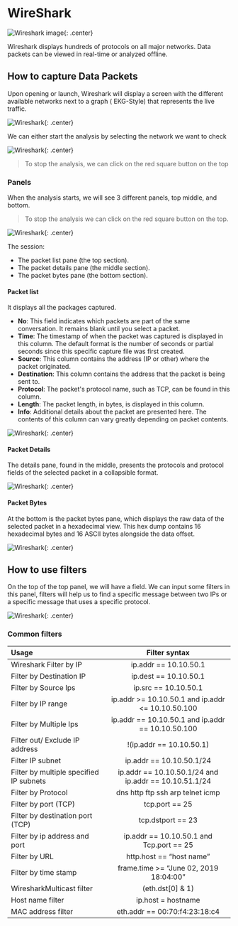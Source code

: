 # WireShark
![Wireshark image](images/wireshark_logo.png){: .center}

Wireshark displays hundreds of protocols on all major networks. Data packets can be viewed in real-time or analyzed offline.

## How to capture Data Packets

Upon opening or launch, Wireshark will display a screen with the different available networks next to a graph ( EKG-Style) that represents the live traffic.

![Wireshark](images/wireshark_001.png){: .center}

We can either start the analysis by selecting the network we want to check 

![Wireshark](images/wireshark_002.png){: .center}

> To stop the analysis, we can click on the red square button on the top

### Panels 

When the analysis starts, we will see 3 different panels, top middle, and bottom.

> To stop the analysis we can click on the red square button on the top.

![Wireshark](images/wireshark_003.png){: .center}  

The session: 

* The packet list pane (the top section).  
* The packet details pane (the middle section).  
* The packet bytes pane (the bottom section).  

#### Packet list

It displays all the packages captured.

* **No**: This field indicates which packets are part of the same conversation. It remains blank until you select a packet.  
* **Time**: The timestamp of when the packet was captured is displayed in this column. The default format is the number of seconds or partial seconds since this specific capture file was first created.
* **Source**: This column contains the address (IP or other) where the packet originated.
* **Destination**: This column contains the address that the packet is being sent to.
* **Protocol**: The packet's protocol name, such as TCP, can be found in this column.
* **Length**: The packet length, in bytes, is displayed in this column.
* **Info**: Additional details about the packet are presented here. The contents of this column can vary greatly depending on packet contents.

![Wireshark](images/wireshark_004.png){: .center} 

#### Packet Details

The details pane, found in the middle, presents the protocols and protocol fields of the selected packet in a collapsible format.

![Wireshark](images/wireshark_005.png){: .center} 

#### Packet Bytes

At the bottom is the packet bytes pane, which displays the raw data of the selected packet in a hexadecimal view. This hex dump contains 16 hexadecimal bytes and 16 ASCII bytes alongside the data offset.

![Wireshark](images/wireshark_006.png){: .center} 

## How to use filters

On the top of the top panel, we will have a field. We can input some filters in this panel, filters will help us to find a specific message between two IPs or a specific message that uses a specific protocol.

![Wireshark](images/wireshark_007.png){: .center} 

### Common filters

| Usage                        | Filter syntax           |
|:-----------------------------|:-----------------------:|
|Wireshark Filter by IP        | ip.addr == 10.10.50.1   |
|Filter by Destination IP      | ip.dest == 10.10.50.1   |
|Filter by Source Ips          | ip.src == 10.10.50.1    |
|Filter by IP range            | ip.addr >= 10.10.50.1 and ip.addr <= 10.10.50.100|
|Filter by Multiple Ips        | ip.addr == 10.10.50.1 and ip.addr == 10.10.50.100|
|Filter out/ Exclude IP address|!(ip.addr == 10.10.50.1)|
|Filter IP subnet              |ip.addr == 10.10.50.1/24|
|Filter by multiple specified IP subnets|ip.addr == 10.10.50.1/24 and ip.addr == 10.10.51.1/24|
|Filter by Protocol            |dns http ftp ssh arp telnet icmp|
|Filter by port (TCP)|tcp.port == 25|
|Filter by destination port (TCP)| tcp.dstport == 23|
|Filter by ip address and port| ip.addr == 10.10.50.1 and Tcp.port == 25|
|Filter by URL                |http.host == “host name”|
|Filter by time stamp         |frame.time >= “June 02, 2019 18:04:00”|
|WiresharkMulticast filter|(eth.dst[0] & 1)|
|Host name filter | ip.host = hostname|
|MAC address filter|eth.addr == 00:70:f4:23:18:c4|

